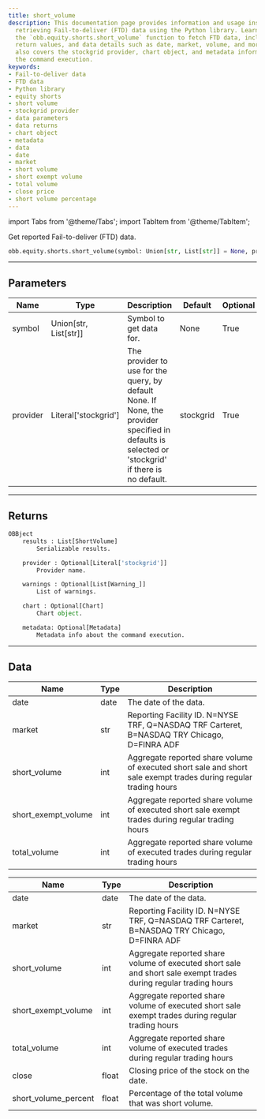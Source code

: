 ```yaml
---
title: short_volume
description: This documentation page provides information and usage instructions on
  retrieving Fail-to-deliver (FTD) data using the Python library. Learn how to use
  the `obb.equity.shorts.short_volume` function to fetch FTD data, including parameters,
  return values, and data details such as date, market, volume, and more. The page
  also covers the stockgrid provider, chart object, and metadata information about
  the command execution.
keywords:
- Fail-to-deliver data
- FTD data
- Python library
- equity shorts
- short volume
- stockgrid provider
- data parameters
- data returns
- chart object
- metadata
- data
- date
- market
- short volume
- short exempt volume
- total volume
- close price
- short volume percentage
---
```



<!-- markdownlint-disable MD012 MD031 MD033 -->

import Tabs from '@theme/Tabs';
import TabItem from '@theme/TabItem';

Get reported Fail-to-deliver (FTD) data.

```python wordwrap
obb.equity.shorts.short_volume(symbol: Union[str, List[str]] = None, provider: Literal[str] = stockgrid)
```

---

## Parameters

<Tabs>
<TabItem value="standard" label="Standard">

| Name | Type | Description | Default | Optional |
| ---- | ---- | ----------- | ------- | -------- |
| symbol | Union[str, List[str]] | Symbol to get data for. | None | True |
| provider | Literal['stockgrid'] | The provider to use for the query, by default None. If None, the provider specified in defaults is selected or 'stockgrid' if there is no default. | stockgrid | True |
</TabItem>

</Tabs>

---

## Returns

```python wordwrap
OBBject
    results : List[ShortVolume]
        Serializable results.

    provider : Optional[Literal['stockgrid']]
        Provider name.

    warnings : Optional[List[Warning_]]
        List of warnings.

    chart : Optional[Chart]
        Chart object.

    metadata: Optional[Metadata]
        Metadata info about the command execution.
```

---

## Data

<Tabs>
<TabItem value="standard" label="Standard">

| Name | Type | Description |
| ---- | ---- | ----------- |
| date | date | The date of the data. |
| market | str | Reporting Facility ID. N=NYSE TRF, Q=NASDAQ TRF Carteret, B=NASDAQ TRY Chicago, D=FINRA ADF |
| short_volume | int | Aggregate reported share volume of executed short sale and short sale exempt trades during regular trading hours |
| short_exempt_volume | int | Aggregate reported share volume of executed short sale exempt trades during regular trading hours |
| total_volume | int | Aggregate reported share volume of executed trades during regular trading hours |
</TabItem>

<TabItem value='stockgrid' label='stockgrid'>

| Name | Type | Description |
| ---- | ---- | ----------- |
| date | date | The date of the data. |
| market | str | Reporting Facility ID. N=NYSE TRF, Q=NASDAQ TRF Carteret, B=NASDAQ TRY Chicago, D=FINRA ADF |
| short_volume | int | Aggregate reported share volume of executed short sale and short sale exempt trades during regular trading hours |
| short_exempt_volume | int | Aggregate reported share volume of executed short sale exempt trades during regular trading hours |
| total_volume | int | Aggregate reported share volume of executed trades during regular trading hours |
| close | float | Closing price of the stock on the date. |
| short_volume_percent | float | Percentage of the total volume that was short volume. |
</TabItem>

</Tabs>

